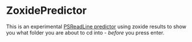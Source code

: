 ﻿# ZoxidePredictor

This is an
experimental [PSReadLine predictor](https://learn.microsoft.com/en-us/powershell/scripting/learn/shell/using-predictors)
using zoxide results to show you what folder you are about to cd into - *before* you press enter.
